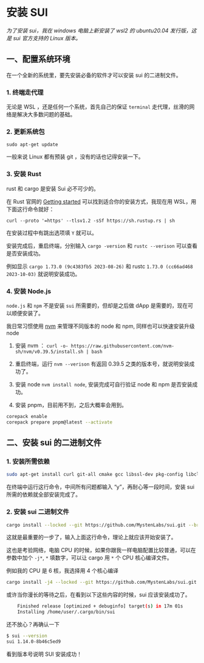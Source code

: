 # 安装 SUI

_为了安装 sui，我在 windows 电脑上新安装了 wsl2 的 ubuntu20.04 发行版，这是 sui 官方支持的 Linux 版本。_

## 一、配置系统环境

在一个全新的系统里，要先安装必备的软件才可以安装 sui 的二进制文件。

### 1. 终端走代理

无论是 WSL ，还是任何一个系统，首先自己的保证 `terminal` 走代理，丝滑的网络是解决大多数问题的基础。

### 2. 更新系统包

`sudo apt-get update`

一般来说 Linux 都有预装 git ，没有的话也记得安装一下。

### 3. 安装 Rust

rust 和 cargo 是安装 Sui 必不可少的。

在 Rust 官网的 [Getting started](https://www.rust-lang.org/learn/get-started) 可以找到适合你的安装方式，我现在用 WSL，用下面这行命令就好：

`curl --proto '=https' --tlsv1.2 -sSf https://sh.rustup.rs | sh`

在安装过程中有跳出选项填 `Y` 就可以。

安装完成后，重启终端，分别输入 `cargo -version` 和 `rustc --verison` 可以查看是否安装成功。

例如显示 `cargo 1.73.0 (9c4383fb5 2023-08-26)` 和 rustc `1.73.0 (cc66ad468 2023-10-03)` 就说明安装成功。

### 4. 安装 Node.js

`node.js` 和 `npm` 不是安装 `sui` 所需要的，但却是之后做 dApp 是需要的，现在可以顺便安装了。

我日常习惯使用 [nvm](https://github.com/nvm-sh/nvm) 来管理不同版本的 node 和 npm, 同样也可以快速安装升级 node

1. 安装 nvm ： `curl -o- https://raw.githubusercontent.com/nvm-sh/nvm/v0.39.5/install.sh | bash`

2. 重启终端，运行 `nvm --verison` 有返回 0.39.5 之类的版本号，就说明安装成功了。

3. 安装 node `nvm install node`, 安装完成可自行验证 node 和 npm 是否安装成功。

4. 安装 pnpm，目前用不到，之后大概率会用到。

```sh
corepack enable
corepack prepare pnpm@latest --activate
```

## 二、安装 sui 的二进制文件

### 1. 安装所需依赖

```sh
sudo apt-get install curl git-all cmake gcc libssl-dev pkg-config libclang-dev libpq-dev build-essential
```

在终端中运行这行命令，中间所有问题都输入 “y”，再耐心等一段时间，安装 sui 所需的依赖就全部安装完成了。

### 2. 安装 sui 二进制文件

```sh
cargo install --locked --git https://github.com/MystenLabs/sui.git --branch testnet sui
```

这就是最重要的一步了，输入上面这行命令，理论上就应该开始安装了。

这也是考验网络，电脑 CPU 的时候，如果你跟我一样电脑配置比较普通，可以在参数中加个 `-j*`, `*` 填数字，可以让 cargo 用 `*` 个 CPU 核心编译文件。

例如我的 CPU 是 6 核，我选择用 4 个核心编译

```sh
cargo install -j4 --locked --git https://github.com/MystenLabs/sui.git --branch testnet sui
```

或许当你漫长的等待之后，在看到以下这些内容的时候，sui 应该安装成功了。

```sh
    Finished release [optimized + debuginfo] target(s) in 17m 01s
    Installing /home/user/.cargo/bin/sui
```


还不放心？再确认一下

```sh
$ sui --version
sui 1.14.0-8b46c5ed9
```

看到版本号说明 SUI 安装成功！
